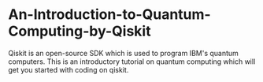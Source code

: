 # An-Introduction-to-Quantum-Computing-by-Qiskit
Qiskit is an open-source SDK which is used to program IBM's quantum computers. This is an introductory tutorial on quantum computing which will get you started with coding on qiskit.

